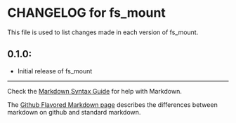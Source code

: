# CHANGELOG for fs_mount

This file is used to list changes made in each version of fs_mount.

## 0.1.0:

* Initial release of fs_mount

- - -
Check the [Markdown Syntax Guide](http://daringfireball.net/projects/markdown/syntax) for help with Markdown.

The [Github Flavored Markdown page](http://github.github.com/github-flavored-markdown/) describes the differences between markdown on github and standard markdown.
